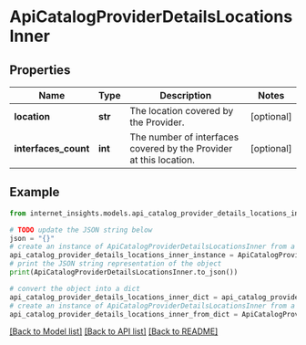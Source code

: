 # ApiCatalogProviderDetailsLocationsInner


## Properties

Name | Type | Description | Notes
------------ | ------------- | ------------- | -------------
**location** | **str** | The location covered by the Provider. | [optional] 
**interfaces_count** | **int** | The number of interfaces covered by the Provider at this location. | [optional] 

## Example

```python
from internet_insights.models.api_catalog_provider_details_locations_inner import ApiCatalogProviderDetailsLocationsInner

# TODO update the JSON string below
json = "{}"
# create an instance of ApiCatalogProviderDetailsLocationsInner from a JSON string
api_catalog_provider_details_locations_inner_instance = ApiCatalogProviderDetailsLocationsInner.from_json(json)
# print the JSON string representation of the object
print(ApiCatalogProviderDetailsLocationsInner.to_json())

# convert the object into a dict
api_catalog_provider_details_locations_inner_dict = api_catalog_provider_details_locations_inner_instance.to_dict()
# create an instance of ApiCatalogProviderDetailsLocationsInner from a dict
api_catalog_provider_details_locations_inner_from_dict = ApiCatalogProviderDetailsLocationsInner.from_dict(api_catalog_provider_details_locations_inner_dict)
```
[[Back to Model list]](../README.md#documentation-for-models) [[Back to API list]](../README.md#documentation-for-api-endpoints) [[Back to README]](../README.md)


